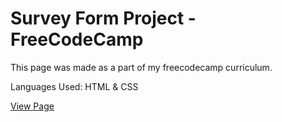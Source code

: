 # Survey Form Project - FreeCodeCamp

This page was made as a part of my freecodecamp curriculum.

Languages Used: HTML & CSS

[View Page](https://minm333.github.io/survey-form-fcc)

